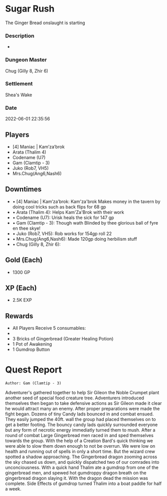 # Sugar Rush
The Ginger Bread onslaught is starting
### Description
-
### Dungeon Master
Chug (Gilly 8, Zhir 6)
### Settlement
Shea's Wake
### Date
2022-06-01 22:35:56
## Players
* [4] Maniac | Kam’za’brok
* Arata  (Thalim 4)
* Codename (U7)
* Gam (Clamtip - 3)
* Juko (Rob7, VH5)
* Mrs.Chug(Ang6,Nash6)
## Downtimes
* • [4] Maniac | Kam’za’brok: Kam'za'brok Makes money in the tavern by doing cool tricks such as back flips for 68 gp
* • Arata  (Thalim 4): Helps Kam'Za'Brok with their work
* • Codename (U7): Urisk heals the sick for 147 gp
* • Gam (Clamtip - 3): Though wath Blinded by thee glorious ball of fyre en thee skye!
* • Juko (Rob7, VH5): Rob works for 154gp roll 22
* • Mrs.Chug(Ang6,Nash6): Made 120gp doing herbilism stuff
* • Chug (Gilly 8, Zhir 6):
## Gold (Each)
* 1300 GP
## XP (Each)
* 2.5K EXP
## Rewards
* All Players Receive 5 consumables:
* 
* 3 Bricks of Gingerbread (Greater Healing Potion)
* 1 Pot of Awakening
* 1 Gumdrop Button
# Quest Report
`Author: Gam (Clamtip - 3)`


Adventurer's gathered together to help Sir Gileon the Noble Crumpet plant another seed of special food creature tree. Adventurers introduced themselves then began to take defensive actions as Sir Gileon made it clear he would attract many an enemy. After proper preparations were made the fight began. Dozens of tiny Candy lads bounced in and combat ensued. They easily jumped the 40ft. wall the group had placed themselves on to get a better footing. The bouncy candy lads quickly surrounded everyone but any form of necrotic energy immediatly turned them to mush. After a round of combat Large Gingerbread men raced in and sped themselves towards the group. With the help of a Creation Bard's quick thinking we were able to slow them down enough to not be overrun. We were low on health and running out of spells in only a short time. But the wizard crew spotted a shadow approaching. The Gingerbread dragon zooming across the sky chased us down, and quickly dispatched two of our comrades into unconciousness. With a quick hand Thalim ate a gumdrop from one of the gingerbread men, and spewed hot gumdroppy dragon breath on the gingerbread dragon slaying it. With the dragon dead the mission was complete. Side Effects of gumdrop turned Thalim into a boat paddle for half a week.